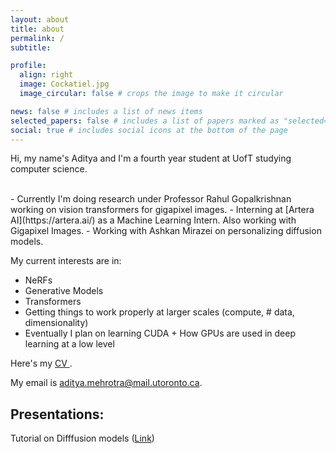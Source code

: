 ```yaml
---
layout: about
title: about
permalink: /
subtitle:

profile:
  align: right
  image: Cockatiel.jpg
  image_circular: false # crops the image to make it circular

news: false # includes a list of news items
selected_papers: false # includes a list of papers marked as "selected={true}"
social: true # includes social icons at the bottom of the page
---
```


Hi, my name's Aditya and I'm a fourth year student at UofT studying computer science.

<br>
- Currently I'm doing research under Professor Rahul Gopalkrishnan working on vision transformers for gigapixel images.
- Interning at [Artera AI](https://artera.ai/) as a Machine Learning Intern. Also working with Gigapixel Images.
- Working with Ashkan Mirazei on personalizing diffusion models.

My current interests are in:

- NeRFs
- Generative Models
- Transformers
- Getting things to work properly at larger scales (compute, # data, dimensionality)
- Eventually I plan on learning CUDA + How GPUs are used in deep learning at a low level

Here's my <a href = "https://drive.google.com/file/d/1KXI2hNXdKIuAaxyukKirS6X_rVlInrvP/view?usp=sharing"> CV </a>.

My email is aditya.mehrotra@mail.utoronto.ca.

## Presentations:

Tutorial on Difffusion models (<a href = "https://docs.google.com/presentation/d/1ZOa818YbzXLxfUGjg7RaxYW-vwfLZEDCWYx4GIcHPIc/edit?usp=sharing">Link</a>)
